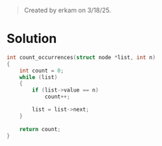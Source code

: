 > Created by erkam on 3/18/25.

# Solution

```c
int count_occurrences(struct node *list, int n)
{
    int count = 0;
    while (list)
    {
        if (list->value == n)
            count++;

        list = list->next;
    }
    
    return count;
}
```